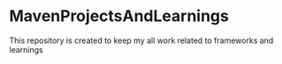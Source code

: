 # MavenProjectsAndLearnings

This repository is created to keep my all  work related to frameworks and learnings
